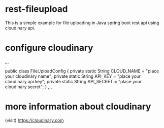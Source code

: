 # rest-fileupload
This is a simple example for file uploading in Java spring boot rest api using cloudinary api.

# configure cloudinary 
,,,

public class FileUploadConfig {
	private static String CLOUD_NAME = "place your cloudinary name";
	private static String API_KEY = "place your cloudinary api key";
	private static String API_SECRET = "place your cloudinary secret";
}
,,,

# more information about cloudinary
(visit) https://cloudinary.com